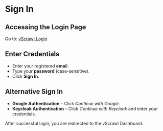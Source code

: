 # Sign In

## Accessing the Login Page
Go to: [vScrawl Login](https://app.vscrawl.com/sign-in?redirectURL=%2Fdocuments%2Fall-documents)

## Enter Credentials
- Enter your registered **email**.  
- Type your **password** (case-sensitive).  
- Click **Sign In**.

## Alternative Sign In
- **Google Authentication** – Click *Continue with Google*.  
- **Keycloak Authentication** – Click *Continue with Keycloak* and enter your credentials.  

After successful login, you are redirected to the vScrawl Dashboard.
